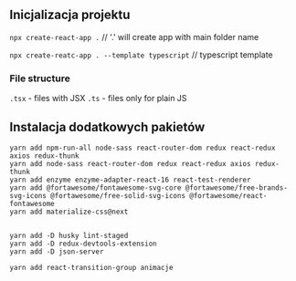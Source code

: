 ## Inicjalizacja projektu

`npx create-react-app .` // '.' will create app with main folder name

`npx create-reatc-app . --template typescript` // typescript template

### File structure

`.tsx` - files with JSX
`.ts` - files only for plain JS

## Instalacja dodatkowych pakietów

```
yarn add npm-run-all node-sass react-router-dom redux react-redux axios redux-thunk
yarn add node-sass react-router-dom redux react-redux axios redux-thunk
yarn add enzyme enzyme-adapter-react-16 react-test-renderer
yarn add @fortawesome/fontawesome-svg-core @fortawesome/free-brands-svg-icons @fortawesome/free-solid-svg-icons @fortawesome/react-fontawesome
yarn add materialize-css@next


yarn add -D husky lint-staged
yarn add -D redux-devtools-extension
yarn add -D json-server

yarn add react-transition-group animacje
```
